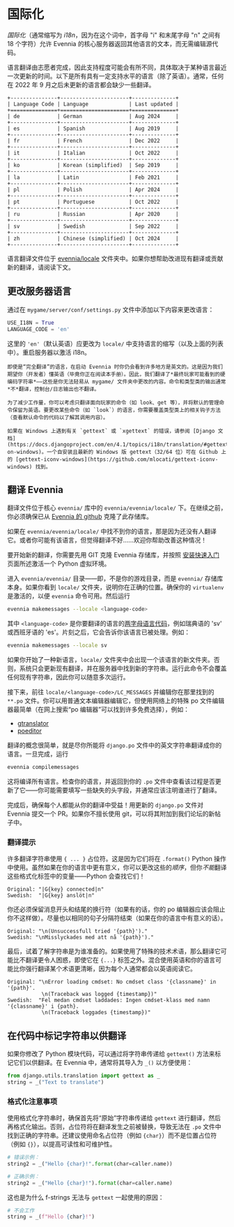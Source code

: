 # 国际化

*国际化*（通常缩写为 *i18n*，因为在这个词中，首字母 "i" 和末尾字母 "n" 之间有 18 个字符）允许 Evennia 的核心服务器返回其他语言的文本，而无需编辑源代码。

语言翻译由志愿者完成，因此支持程度可能会有所不同，具体取决于某种语言最近一次更新的时间。以下是所有具有一定支持水平的语言（除了英语）。通常，任何在 2022 年 9 月之后未更新的语言都会缺少一些翻译。

```plaintext
+---------------+----------------------+--------------+
| Language Code | Language             | Last updated |
+===============+======================+==============+
| de            | German               | Aug 2024     |
+---------------+----------------------+--------------+
| es            | Spanish              | Aug 2019     |
+---------------+----------------------+--------------+
| fr            | French               | Dec 2022     |
+---------------+----------------------+--------------+
| it            | Italian              | Oct 2022     |
+---------------+----------------------+--------------+
| ko            | Korean (simplified)  | Sep 2019     |
+---------------+----------------------+--------------+
| la            | Latin                | Feb 2021     |
+---------------+----------------------+--------------+
| pl            | Polish               | Apr 2024     |
+---------------+----------------------+--------------+
| pt            | Portuguese           | Oct 2022     |
+---------------+----------------------+--------------+
| ru            | Russian              | Apr 2020     |
+---------------+----------------------+--------------+
| sv            | Swedish              | Sep 2022     |
+---------------+----------------------+--------------+
| zh            | Chinese (simplified) | Oct 2024     |
+---------------+----------------------+--------------+
```

语言翻译文件位于 [evennia/locale](github:evennia/locale/) 文件夹中。如果你想帮助改进现有翻译或贡献新的翻译，请阅读下文。

## 更改服务器语言

通过在 `mygame/server/conf/settings.py` 文件中添加以下内容来更改语言：

```python
USE_I18N = True
LANGUAGE_CODE = 'en'
```

这里的 `'en'`（默认英语）应更改为 `locale/` 中支持语言的缩写（以及上面的列表中）。重启服务器以激活 i18n。

```{important}
即使是“完全翻译”的语言，在启动 Evennia 时你仍会看到许多地方是英文的。这是因为我们期望你（开发者）懂英语（毕竟你正在阅读本手册）。因此，我们翻译了*最终玩家可能看到的硬编码字符串*——这些是你无法轻易从 mygame/ 文件夹中更改的内容。命令和类型类的输出通常*不*翻译，控制台/日志输出也不翻译。

为了减少工作量，你可以考虑只翻译面向玩家的命令（如 look、get 等），并将默认的管理命令保留为英语。要更改某些命令（如 `look`）的语言，你需要覆盖类型类上的相关钩子方法（查看默认命令的代码以了解其调用内容）。
```

```{sidebar} Windows 用户
如果在 Windows 上遇到有关 `gettext` 或 `xgettext` 的错误，请参阅 [Django 文档](https://docs.djangoproject.com/en/4.1/topics/i18n/translation/#gettext-on-windows)。一个自安装且最新的 Windows 版 gettext（32/64 位）可在 Github 上的 [gettext-iconv-windows](https://github.com/mlocati/gettext-iconv-windows) 找到。
```

## 翻译 Evennia

翻译文件位于核心 `evennia/` 库中的 `evennia/evennia/locale/` 下。在继续之前，你必须确保已从 [Evennia 的 github](github:evennia) 克隆了此存储库。

如果在 `evennia/evennia/locale/` 中找不到你的语言，那是因为还没有人翻译它。或者你可能有该语言，但觉得翻译不好……欢迎你帮助改善这种情况！

要开始新的翻译，你需要先用 GIT 克隆 Evennia 存储库，并按照 [安装快速入门](../Setup/Installation.md) 页面所述激活一个 Python 虚拟环境。

进入 `evennia/evennia/` 目录——即，不是你的游戏目录，而是 `evennia/` 存储库本身。如果你看到 `locale/` 文件夹，说明你在正确的位置。确保你的 `virtualenv` 是激活的，以便 `evennia` 命令可用。然后运行

```bash
evennia makemessages --locale <language-code>
```

其中 `<language-code>` 是你要翻译的语言的[两字母语言代码](http://www.science.co.il/Language/Codes.asp)，例如瑞典语的 'sv' 或西班牙语的 'es'。片刻之后，它会告诉你该语言已被处理。例如：

```bash
evennia makemessages --locale sv
```

如果你开始了一种新语言，`locale/` 文件夹中会出现一个该语言的新文件夹。否则，系统只会更新现有翻译，并在服务器中找到新的字符串。运行此命令不会覆盖任何现有字符串，因此你可以随意多次运行。

接下来，前往 `locale/<language-code>/LC_MESSAGES` 并编辑你在那里找到的 `**.po` 文件。你可以用普通文本编辑器编辑它，但使用网络上的特殊 po 文件编辑器最简单（在网上搜索“po 编辑器”可以找到许多免费选择），例如：

- [gtranslator](https://wiki.gnome.org/Apps/Gtranslator)
- [poeditor](https://poeditor.com/)

翻译的概念很简单，就是尽你所能将 `django.po` 文件中的英文字符串翻译成你的语言。一旦完成，运行

```bash
evennia compilemessages
```

这将编译所有语言。检查你的语言，并返回到你的 `.po` 文件中查看该过程是否更新了它——你可能需要填写一些缺失的头字段，并通常应该注明谁进行了翻译。

完成后，确保每个人都能从你的翻译中受益！用更新的 `django.po` 文件对 Evennia 提交一个 PR。如果你不擅长使用 git，可以将其附加到我们论坛的新帖子中。

### 翻译提示

许多翻译字符串使用 `{ ... }` 占位符。这是因为它们将在 `.format()` Python 操作中使用。虽然如果在你的语言中更有意义，你可以更改这些的*顺序*，但你*不能*翻译这些格式化标签中的变量——Python 会查找它们！

```plaintext
Original: "|G{key} connected|n"
Swedish:  "|G{key} anslöt|n"
```

你还必须保留消息开头和结尾的换行符（如果有的话，你的 po 编辑器应该会阻止你不这样做）。尽量也以相同的句子分隔符结束（如果在你的语言中有意义的话）。

```plaintext
Original: "\n(Unsuccessfull tried '{path}')."
Swedish: "\nMisslyckades med att nå '{path}')."
```

最后，试着了解字符串是为谁准备的。如果使用了特殊的技术术语，那么翻译它可能比不翻译更令人困惑，即使它在 `{...}` 标签之外。混合使用英语和你的语言可能比你强行翻译某个术语更清晰，因为每个人通常都会以英语阅读它。

```plaintext
Original: "\nError loading cmdset: No cmdset class '{classname}' in '{path}'.
           \n(Traceback was logged {timestamp})"
Swedish:  "Fel medan cmdset laddades: Ingen cmdset-klass med namn '{classname}' i {path}.
           \n(Traceback loggades {timestamp})"
```

## 在代码中标记字符串以供翻译

如果你修改了 Python 模块代码，可以通过将字符串传递给 `gettext()` 方法来标记它们以供翻译。在 Evennia 中，通常将其导入为 `_()` 以方便使用：

```python
from django.utils.translation import gettext as _
string = _("Text to translate")
```

### 格式化注意事项

使用格式化字符串时，确保首先将“原始”字符串传递给 `gettext` 进行翻译，然后再格式化输出。否则，占位符将在翻译发生之前被替换，导致无法在 `.po` 文件中找到正确的字符串。还建议使用命名占位符（例如 `{char}`）而不是位置占位符（例如 `{}`），以提高可读性和可维护性。

```python
# 错误示例：
string2 = _("Hello {char}!".format(char=caller.name))

# 正确示例：
string2 = _("Hello {char}!").format(char=caller.name)
```

这也是为什么 f-strings 无法与 `gettext` 一起使用的原因：

```python
# 不会工作
string = _(f"Hello {char}!")
```

